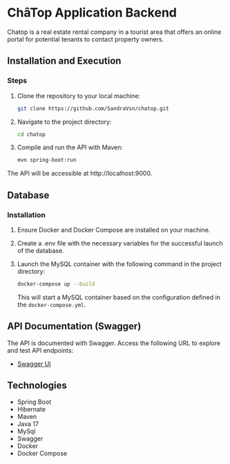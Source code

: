 # ChâTop Application Backend

Chatop is a real estate rental company in a tourist area that offers an online portal for potential tenants to contact property owners.

## Installation and Execution

### Steps

1. Clone the repository to your local machine:
    ```bash
    git clone https://github.com/SandraVsn/chatop.git
    ```

2. Navigate to the project directory:
    ```bash
    cd chatop
    ```

3. Compile and run the API with Maven:
    ```bash
    mvn spring-boot:run
    ```

The API will be accessible at http://localhost:9000.

## Database

### Installation

1. Ensure Docker and Docker Compose are installed on your machine.
2. Create a .env file with the necessary variables for the successful launch of the database.
3. Launch the MySQL container with the following command in the project directory:
    ```bash
    docker-compose up --build
    ```

   This will start a MySQL container based on the configuration defined in the `docker-compose.yml`.

## API Documentation (Swagger)

The API is documented with Swagger. Access the following URL to explore and test API endpoints:
- [Swagger UI](http://localhost:9000/swagger-ui/index.html)

## Technologies

- Spring Boot
- Hibernate
- Maven
- Java 17
- MySql
- Swagger
- Docker
- Docker Compose